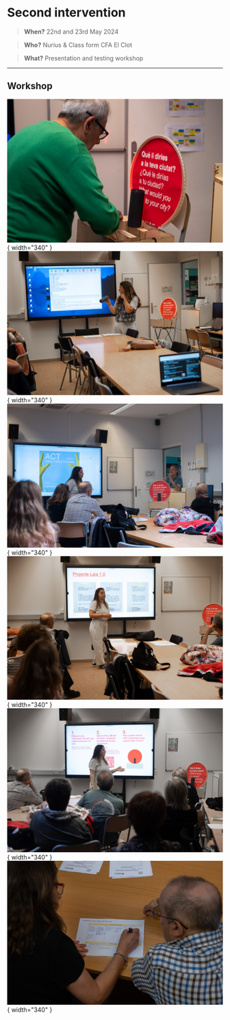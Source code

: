 # **Second intervention**

> **When?** 22nd and 23rd May 2024

> **Who?** Nurius & Class form CFA El Clot

> **What?** Presentation and testing workshop

_________________________

## Workshop

![](../images/Design%20Studio%203/DSCF2019.jpg){ width="340" } ![](../images/Design%20Studio%203/DSCF2034.jpg){ width="340" }
![](../images/Design%20Studio%203/DSCF2110.jpg){ width="340" } ![](../images/Design%20Studio%203/DSCF2083.jpg){ width="340" }
![](../images/Design%20Studio%203/DSCF2090.jpg){ width="340" } ![](../images/Design%20Studio%203/DSCF2099.jpg){ width="340" }



